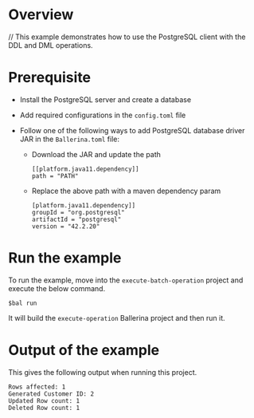 # Overview

// This example demonstrates how to use the PostgreSQL client with the DDL and DML operations.

# Prerequisite

* Install the PostgreSQL server and create a database 

* Add required configurations in the `config.toml` file 

* Follow one of the following ways to add PostgreSQL database driver JAR in the `Ballerina.toml` file:
    * Download the JAR and update the path
        ```
        [[platform.java11.dependency]]
        path = "PATH"
        ```
     
    * Replace the above path with a maven dependency param
        ```
        [platform.java11.dependency]]
        groupId = "org.postgresql"
        artifactId = "postgresql"
        version = "42.2.20"
        ```
# Run the example
 
To run the example, move into the `execute-batch-operation` project and execute the below command.
 
```
$bal run
```
It will build the `execute-operation` Ballerina project and then run it.

# Output of the example

This gives the following output when running this project.

```ballerina
Rows affected: 1
Generated Customer ID: 2
Updated Row count: 1
Deleted Row count: 1
```
